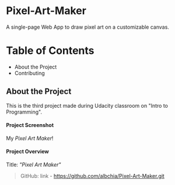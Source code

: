 # Pixel-Art-Maker
A single-page Web App to draw pixel art on a customizable canvas.

# Table of Contents
- About the Project
- Contributing

## About the Project
This is the third project made during Udacity classroom on "Intro to Programming".

#### Project Screenshot
My _Pixel Art Maker_!

#### Project Overview
Title: _"Pixel Art Maker"_

> GitHub: link - https://github.com/albchia/Pixel-Art-Maker.git

